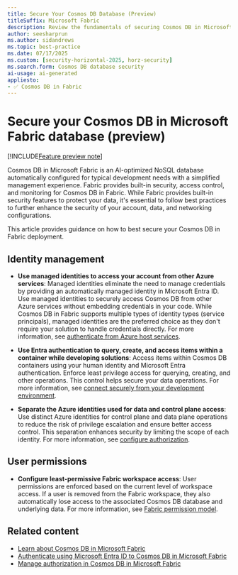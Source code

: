 ```yaml
---
title: Secure Your Cosmos DB Database (Preview)
titleSuffix: Microsoft Fabric
description: Review the fundamentals of securing Cosmos DB in Microsoft Fabric from the perspective of data security.
author: seesharprun
ms.author: sidandrews
ms.topic: best-practice
ms.date: 07/17/2025
ms.custom: [security-horizontal-2025, horz-security]
ms.search.form: Cosmos DB database security
ai-usage: ai-generated
appliesto:
- ✅ Cosmos DB in Fabric
---
```


# Secure your Cosmos DB in Microsoft Fabric database (preview)

[!INCLUDE[Feature preview note](../../includes/feature-preview-note.md)]

Cosmos DB in Microsoft Fabric is an AI-optimized NoSQL database automatically configured for typical development needs with a simplified management experience. Fabric provides built-in security, access control, and monitoring for Cosmos DB in Fabric. While Fabric provides built-in security features to protect your data, it's essential to follow best practices to further enhance the security of your account, data, and networking configurations.

This article provides guidance on how to best secure your Cosmos DB in Fabric deployment.

## Identity management

- **Use managed identities to access your account from other Azure services**: Managed identities eliminate the need to manage credentials by providing an automatically managed identity in Microsoft Entra ID. Use managed identities to securely access Cosmos DB from other Azure services without embedding credentials in your code. While Cosmos DB in Fabric supports multiple types of identity types (service principals), managed identities are the preferred choice as they don't require your solution to handle credentials directly. For more information, see [authenticate from Azure host services](how-to-authenticate.md).

- **Use Entra authentication to query, create, and access items within a container while developing solutions**: Access items within Cosmos DB containers using your human identity and Microsoft Entra authentication. Enforce least privilege access for querying, creating, and other operations. This control helps secure your data operations. For more information, see [connect securely from your development environment](how-to-authenticate.md).

- **Separate the Azure identities used for data and control plane access**: Use distinct Azure identities for control plane and data plane operations to reduce the risk of privilege escalation and ensure better access control. This separation enhances security by limiting the scope of each identity. For more information, see [configure authorization](authorization.md).

## User permissions

- **Configure least-permissive Fabric workspace access**: User permissions are enforced based on the current level of workspace access. If a user is removed from the Fabric workspace, they also automatically lose access to the associated Cosmos DB database and underlying data. For more information, see [Fabric permission model](../../security/permission-model.md).

## Related content

- [Learn about Cosmos DB in Microsoft Fabric](overview.md)
- [Authenticate using Microsoft Entra ID to Cosmos DB in Microsoft Fabric](how-to-authenticate.md)
- [Manage authorization in Cosmos DB in Microsoft Fabric](authorization.md)


